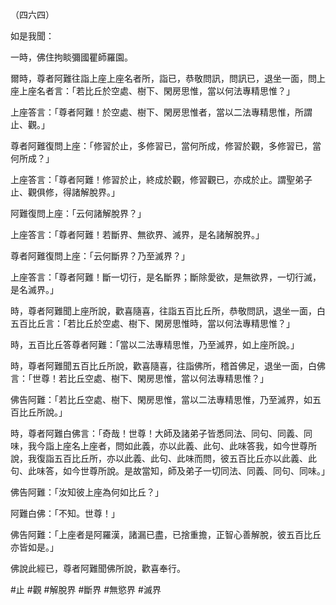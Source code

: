 （四六四）

如是我聞：

一時，佛住拘睒彌國瞿師羅園。

爾時，尊者阿難往詣上座上座名者所，詣已，恭敬問訊，問訊已，退坐一面，問上座上座名者言：「若比丘於空處、樹下、閑房思惟，當以何法專精思惟？」

上座答言：「尊者阿難！於空處、樹下、閑房思惟者，當以二法專精思惟，所謂止、觀。」

尊者阿難復問上座：「修習於止，多修習已，當何所成，修習於觀，多修習已，當何所成？」

上座答言：「尊者阿難！修習於止，終成於觀，修習觀已，亦成於止。謂聖弟子止、觀俱修，得諸解脫界。」

阿難復問上座：「云何諸解脫界？」

上座答言：「尊者阿難！若斷界、無欲界、滅界，是名諸解脫界。」

尊者阿難復問上座：「云何斷界？乃至滅界？」

上座答言：「尊者阿難！斷一切行，是名斷界；斷除愛欲，是無欲界，一切行滅，是名滅界。」

時，尊者阿難聞上座所說，歡喜隨喜，往詣五百比丘所，恭敬問訊，退坐一面，白五百比丘言：「若比丘於空處、樹下、閑房思惟時，當以何法專精思惟？」

時，五百比丘答尊者阿難：「當以二法專精思惟，乃至滅界，如上座所說。」

時，尊者阿難聞五百比丘所說，歡喜隨喜，往詣佛所，稽首佛足，退坐一面，白佛言：「世尊！若比丘空處、樹下、閑房思惟，當以何法專精思惟？」

佛告阿難：「若比丘空處、樹下、閑房思惟，當以二法專精思惟，乃至滅界，如五百比丘所說。」

時，尊者阿難白佛言：「奇哉！世尊！大師及諸弟子皆悉同法、同句、同義、同味，我今詣上座名上座者，問如此義，亦以此義、此句、此味答我，如今世尊所說，我復詣五百比丘所，亦以此義、此句、此味而問，彼五百比丘亦以此義、此句、此味答，如今世尊所說。是故當知，師及弟子一切同法、同義、同句、同味。」

佛告阿難：「汝知彼上座為何如比丘？」

阿難白佛：「不知。世尊！」

佛告阿難：「上座者是阿羅漢，諸漏已盡，已捨重擔，正智心善解脫，彼五百比丘亦皆如是。」

佛說此經已，尊者阿難聞佛所說，歡喜奉行。




#止
#觀
#解脫界
#斷界
#無慾界
#滅界
